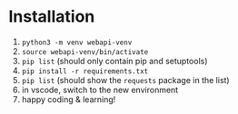 # Installation

1. `python3 -m venv webapi-venv`
2. `source webapi-venv/bin/activate`
3. `pip list` (should only contain pip and setuptools)
4. `pip install -r requirements.txt`
5. `pip list` (should show the `requests` package in the list)
6. in vscode, switch to the new environment
7. happy coding & learning!
